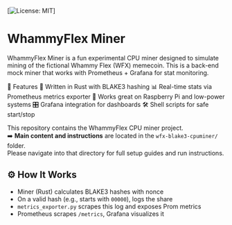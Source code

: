 [![License: MIT](https://img.shields.io/badge/License-MIT-green.svg)]

# WhammyFlex Miner

WhammyFlex Miner is a fun experimental CPU miner designed to simulate mining of the fictional Whammy Flex (WFX) memecoin. This is a back-end mock miner that works with Prometheus + Grafana for stat monitoring.

🚀 Features
🔧 Written in Rust with BLAKE3 hashing
📊 Real-time stats via Prometheus metrics exporter
🧠 Works great on Raspberry Pi and low-power systems
🎛️ Grafana integration for dashboards
🛠️ Shell scripts for safe start/stop

This repository contains the WhammyFlex CPU miner project.  
➡️ **Main content and instructions** are located in the `wfx-blake3-cpuminer/` folder.  
Please navigate into that directory for full setup guides and run instructions.

## ⚙️ How It Works

- Miner (Rust) calculates BLAKE3 hashes with nonce  
- On a valid hash (e.g., starts with `00000`), logs the share  
- `metrics_exporter.py` scrapes this log and exposes Prom metrics  
- Prometheus scrapes `/metrics`, Grafana visualizes it
